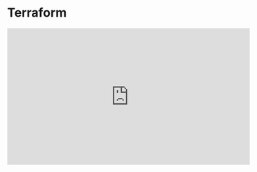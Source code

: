 # Terraform

<iframe width="560" height="315" src="https://www.youtube.com/embed/TP1Vamgf2QE" title="YouTube video player" frameborder="0" allow="accelerometer; autoplay; clipboard-write; encrypted-media; gyroscope; picture-in-picture; web-share" allowfullscreen></iframe>